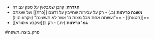 * **הגדרה**: קרבן שמביאין על ספק עבירה
* **משנה כריתות** (ב.) - רק על עבירות שחייבין על זדונם [[כרת]] ועל שגגתם [[חטאת]] - =="ועשתה אחת מכל מצות ה' אשר לא תעשינה" (ויקרא ה:יז)==
* **גמ' כריתות** (יח.) - רק ב[[איקבע איסורא]]

#פרק_ביצה_תשפה 